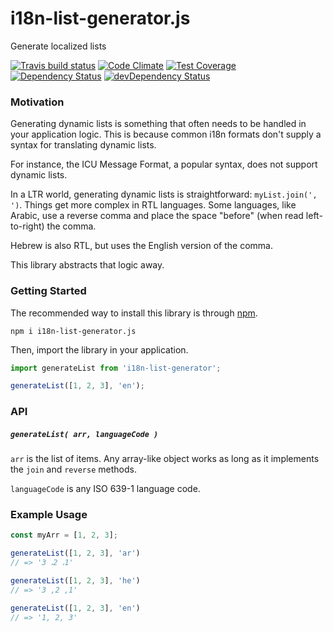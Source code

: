 # i18n-list-generator.js

Generate localized lists

[![Travis build status](http://img.shields.io/travis/jmeas/i18n-list-generator.js.svg?style=flat)](https://travis-ci.org/jmeas/i18n-list-generator.js)
[![Code Climate](https://codeclimate.com/github/jmeas/i18n-list-generator.js/badges/gpa.svg)](https://codeclimate.com/github/jmeas/i18n-list-generator.js)
[![Test Coverage](https://codeclimate.com/github/jmeas/i18n-list-generator.js/badges/coverage.svg)](https://codeclimate.com/github/jmeas/i18n-list-generator.js)
[![Dependency Status](https://david-dm.org/jmeas/i18n-list-generator.js.svg)](https://david-dm.org/jmeas/i18n-list-generator.js)
[![devDependency Status](https://david-dm.org/jmeas/i18n-list-generator.js/dev-status.svg)](https://david-dm.org/jmeas/i18n-list-generator.js#info=devDependencies)

### Motivation

Generating dynamic lists is something that often needs to be handled in your
application logic. This is because common i18n formats don't supply a syntax
for translating dynamic lists.

For instance, the ICU Message Format, a popular syntax, does not support dynamic
lists.

In a LTR world, generating dynamic lists is straightforward: `myList.join(', ')`.
Things get more complex in RTL languages. Some languages, like Arabic, use a
reverse comma and place the space "before" (when read left-to-right) the comma.

Hebrew is also RTL, but uses the English version of the comma.

This library abstracts that logic away.

### Getting Started

The recommended way to install this library is through
[npm](https://nodejs.org/en/download/).

```
npm i i18n-list-generator.js
```

Then, import the library in your application.

```js
import generateList from 'i18n-list-generator';

generateList([1, 2, 3], 'en');
```

### API

##### `generateList( arr, languageCode )`

`arr` is the list of items. Any array-like object works as long as it implements
the `join` and `reverse` methods.

`languageCode` is any ISO 639-1 language code.

### Example Usage

```js
const myArr = [1, 2, 3];

generateList([1, 2, 3], 'ar')
// => '3 ،2 ،1'

generateList([1, 2, 3], 'he')
// => '3 ,2 ,1'

generateList([1, 2, 3], 'en')
// => '1, 2, 3'
```
